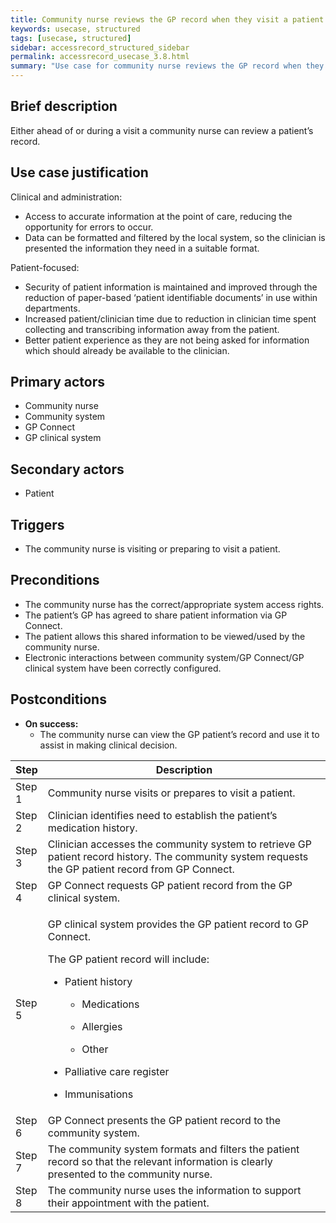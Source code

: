 ```yaml
---
title: Community nurse reviews the GP record when they visit a patient
keywords: usecase, structured
tags: [usecase, structured] 
sidebar: accessrecord_structured_sidebar
permalink: accessrecord_usecase_3.8.html
summary: "Use case for community nurse reviews the GP record when they visit a patient"
---
```


## Brief description
Either ahead of or during a visit a community nurse can review a patient’s record.

## Use case justification
Clinical and administration:
-   Access to accurate information at the point of care, reducing the opportunity for errors to occur.
-   Data can be formatted and filtered by the local system, so the clinician is presented the information they need in a suitable format.

Patient-focused:
-   Security of patient information is maintained and improved through the reduction of paper-based ‘patient identifiable documents’ in use within departments.
-   Increased patient/clinician time due to reduction in clinician time spent collecting and transcribing information away from the patient.
-   Better patient experience as they are not being asked for information which should already be available to the clinician.

## Primary actors
-   Community nurse
-   Community system
-   GP Connect
-   GP clinical system

## Secondary actors
-   Patient

## Triggers
-   The community nurse is visiting or preparing to visit a patient.

## Preconditions
-   The community nurse has the correct/appropriate system access rights.
-   The patient’s GP has agreed to share patient information via GP Connect.
-   The patient allows this shared information to be viewed/used by the community nurse.
-   Electronic interactions between community system/GP Connect/GP clinical system have been correctly configured.

## Postconditions
-   **On success:**
    - The community nurse can view the GP patient’s record and use it to assist in making clinical decision.

<table>
<thead>
<tr class="header">
<th style="width:10%">Step</th>
<th>Description</th>
</tr>
</thead>
<tbody>
<tr class="odd">
<td>Step 1</td>
<td>Community nurse visits or prepares to visit a patient.</td>
</tr>
<tr class="even">
<td>Step 2</td>
<td>Clinician identifies need to establish the patient’s medication history.</td>
</tr>
<tr class="odd">
<td>Step 3</td>
<td>Clinician accesses the community system to retrieve GP patient record history. The community system requests the GP patient record from GP Connect.</td>
</tr>
<tr class="even">
<td>Step 4</td>
<td>GP Connect requests GP patient record from the GP clinical system.</td>
</tr>
<tr class="odd">
<td>Step 5</td>
<td><p>GP clinical system provides the GP patient record to GP Connect.</p>
<p>The GP patient record will include:</p>
<ul>
<li><p>Patient history</p></li>
<ul>    <li><p>Medications</p></li>
    <li><p>Allergies</p></li>
    <li><p>Other</p></li></ul>
<li><p>Palliative care register</p></li>
<li><p>Immunisations</p></li>
</ul></td>
</tr>
<tr class="even">
<td>Step 6</td>
<td>GP Connect presents the GP patient record to the community system.</td>
</tr>
<tr class="odd">
<td>Step 7</td>
<td>The community system formats and filters the patient record so that the relevant information is clearly presented to the community nurse.</td>
</tr>
<tr class="even">
<td>Step 8</td>
<td>The community nurse uses the information to support their appointment with the patient.</td>
</tr>
</tbody>
</table>
